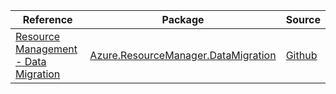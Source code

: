 | Reference | Package | Source |
|---|---|---|
|[Resource Management - Data Migration](resourcemanager.datamigration-readme.md)|[Azure.ResourceManager.DataMigration](https://www.nuget.org/packages/Azure.ResourceManager.DataMigration)|[Github](https://github.com/Azure/azure-sdk-for-net/blob/main/sdk/datamigration/Azure.ResourceManager.DataMigration)|
